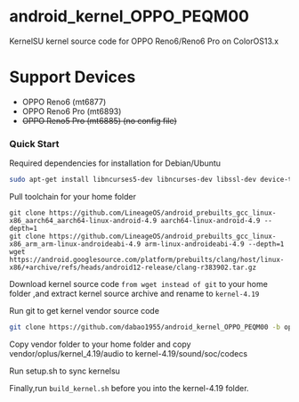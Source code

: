 # android_kernel_OPPO_PEQM00
KernelSU kernel source code for OPPO Reno6/Reno6 Pro on ColorOS13.x
# Support Devices
- OPPO Reno6 (mt6877)
- OPPO Reno6 Pro (mt6893)
- ~~OPPO Reno5 Pro (mt6885) (no config file)~~
### Quick Start
Required dependencies for installation for Debian/Ubuntu
```bash
sudo apt-get install libncurses5-dev libncurses-dev libssl-dev device-tree-compiler bc cpio lib32ncurses5-dev lib32z1 build-essential binutils bc bison build-essential ccache curl flex g++-multilib gcc-multilib git gnupg gperf imagemagick lib32ncurses5-dev lib32readline-dev lib32z1-dev liblz4-tool libncurses5 libncurses5-dev libsdl1.2-dev libssl-dev libxml2 libxml2-utils lzop pngcrush rsync schedtool squashfs-tools xsltproc zip zlib1g-dev git
```
Pull toolchain for your home folder
```
git clone https://github.com/LineageOS/android_prebuilts_gcc_linux-x86_aarch64_aarch64-linux-android-4.9 aarch64-linux-android-4.9 --depth=1
git clone https://github.com/LineageOS/android_prebuilts_gcc_linux-x86_arm_arm-linux-androideabi-4.9 arm-linux-androideabi-4.9 --depth=1
wget https://android.googlesource.com/platform/prebuilts/clang/host/linux-x86/+archive/refs/heads/android12-release/clang-r383902.tar.gz
```
Download kernel source code `from wget instead of git` to your home folder ,and extract kernel source archive and rename to `kernel-4.19`

Run git to get kernel vendor source code
```bash
git clone https://github.com/dabao1955/android_kernel_OPPO_PEQM00 -b oplus_vendor vendor --depth=1
```
Copy vendor folder to your home folder and copy vendor/oplus/kernel_4.19/audio to kernel-4.19/sound/soc/codecs

Run setup.sh to sync kernelsu 

Finally,run `build_kernel.sh` before you into the kernel-4.19 folder.

